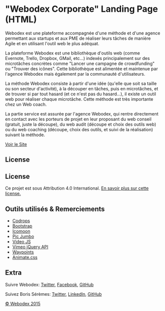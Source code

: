 # "Webodex Corporate" Landing Page (HTML)

Webodex est une plateforme accompagnée d'une méthode et d'une agence permettant aux startups et aux PME de réaliser leurs tâches de manière Agile et en utilisant l'outil web le plus adéquat.

La plateforme Webodex est une bibliothèque d'outils web (comme Evernote, Trello, Dropbox, GMail, etc...) indexés principalement sur des microtâches concrètes comme "Lancer une campagne de crowdfunding" ou "Trouver des icônes". Cette bibliothèque est alimentée et maintenue par l'agence Webodex mais également par la communauté d'utilisateurs.

La méthode Webodex consiste à partir d'une idée (qu'elle que soit sa taille ou son secteur d'activité), à la découper en tâches, puis en microtâches, et de trouver si par tout hasard (et ce n'est pas du hasard...), il existe un outil web pour réaliser chaque microtâche. Cette méthode est très importante chez un Web coach.

La partie service est assurée par l'agence Webodex, qui rentre directement en contact avec les porteurs de projet en leur proposant du web conseil (gratuit, juste la découpe), du web audit (découpe et choix des outils web) ou du web coaching (découpe, choix des outils, et suivi de la réalisation) suivant la méthode.

[Voir le Site](http://www.webodex.org)

## License

## License

Ce projet est sous Attribution 4.0 International. [En savoir plus sur cette license.](http://creativecommons.org/licenses/by/4.0/)

## Outils utilisés & Remerciements

*   [Codrops](http://tympanus.net/codrops/)
*   [Bootstrap](http://getbootstrap.com/)
*   [Icomoon](https://icomoon.io/)
*   [Pic Jumbo](https://picjumbo.com/)
*   [Video JS](http://videojs.com/)
*   [Vimeo jQuery API](https://github.com/jrue/Vimeo-jQuery-API)
*   [Waypoints](https://github.com/imakewebthings/waypoints)
*   [Animate.css](https://daneden.github.io/animate.css/)

## Extra

Suivre Webodex: [Twitter](https://twitter.com/webodex), [Facebook](https://www.facebook.com/Webodex-1107193435980941/?fref=ts), [GitHub](https://github.com/webodex)

Suivez Boris Sérèmes: [Twitter](https://twitter.com/bseremes), [LinkedIn](https://fr.linkedin.com/in/bseremes), [GitHub](https://github.com/bseremes)

[© Webodex 2015](http://www.webodex.org)


